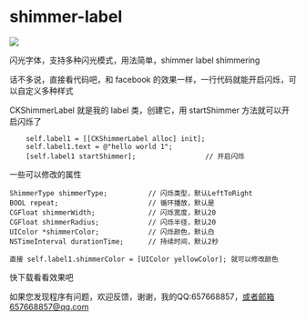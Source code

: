# shimmer-label


![](https://github.com/hehe520/Shimmer-label/blob/master/pic.gif)


闪光字体，支持多种闪光模式，用法简单，shimmer label shimmering

话不多说，直接看代码吧，和 facebook 的效果一样，一行代码就能开启闪烁，可以自定义多种样式

CKShimmerLabel 就是我的 label 类，创建它，用 startShimmer 方法就可以开启闪烁了
```
    self.label1 = [[CKShimmerLabel alloc] init];
    self.label1.text = @"hello world 1";
    [self.label1 startShimmer];                 // 开启闪烁
```

一些可以修改的属性

```
ShimmerType shimmerType;          // 闪烁类型，默认LeftToRight
BOOL repeat;                      // 循环播放，默认是
CGFloat shimmerWidth;             // 闪烁宽度，默认20
CGFloat shimmerRadius;            // 闪烁半径，默认20
UIColor *shimmerColor;            // 闪烁颜色，默认白
NSTimeInterval durationTime;      // 持续时间，默认2秒

直接 self.label1.shimmerColor = [UIColor yellowColor]; 就可以修改颜色
```

快下载看看效果吧


如果您发现程序有问题，欢迎反馈，谢谢，我的QQ:657668857，或者邮箱657668857@qq.com

